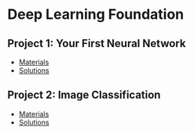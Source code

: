 # Deep Learning Foundation

## Project 1: Your First Neural Network

* [Materials](https://github.com/udacity/deep-learning/blob/master/first-neural-network/DLND%20Your%20first%20neural%20network.ipynb)
* [Solutions](https://github.com/tangrui/deep-learning-foundation/blob/master/Project%201%20-%20Your%20First%20Neural%20Network/dlnd-your-first-neural-network.ipynb)

## Project 2: Image Classification

* [Materials](https://github.com/udacity/deep-learning/blob/master/image-classification/dlnd_image_classification.ipynb)
* [Solutions](https://github.com/tangrui/deep-learning-foundation/blob/master/Project%202%20-%20Image%20Classification/dlnd_image_classification.ipynb)
